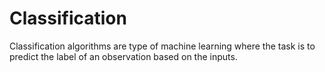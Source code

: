# Classification

Classification algorithms are type of machine learning where the task is to predict the label of an observation based on the inputs.